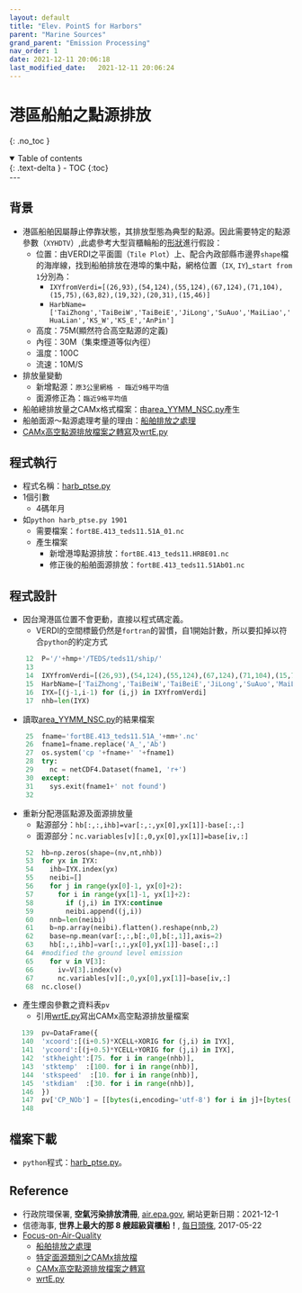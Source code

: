 ```yaml
---
layout: default
title: "Elev. PointS for Harbors"
parent: "Marine Sources"
grand_parent: "Emission Processing"
nav_order: 1
date: 2021-12-11 20:06:18              
last_modified_date:   2021-12-11 20:06:24
---
```


# 港區船舶之點源排放
{: .no_toc }

<details open markdown="block">
  <summary>
    Table of contents
  </summary>
  {: .text-delta }
- TOC
{:toc}
</details>
---

## 背景
- 港區船舶因屬靜止停靠狀態，其排放型態為典型的點源。因此需要特定的點源參數（`XYHDTV`）,此處參考大型貨櫃輪船的[形狀](https://kknews.cc/news/boq3xeo.html)進行假設：
  - 位置：由VERDI之平面圖（`Tile Plot`）上、配合內政部縣市邊界`shape`檔的海岸線，找到船舶排放在港埠的集中點，網格位置（`IX`, `IY`)_`start from 1`分別為：
    - `IXYfromVerdi=[(26,93),(54,124),(55,124),(67,124),(71,104),(15,75),(63,82),(19,32),(20,31),(15,46)]`
    - `HarbName=['TaiZhong','TaiBeiW','TaiBeiE','JiLong','SuAuo','MaiLiao','HuaLian','KS_W','KS_E','AnPin']`
  - 高度：75M(顯然符合高空點源的定義)
  - 內徑：30M（集束煙道等似內徑）
  - 溫度：100C
  - 流速：10M/S
- 排放量變動
  - 新增點源：`原3公里網格 - 臨近9格平均值`
  - 面源修正為：`臨近9格平均值`
- 船舶總排放量之CAMx格式檔案：由[area_YYMM_NSC.py](https://github.com/sinotec2/TEDS_ship/blob/main/area_YYMM_NSC.py)產生
- 船舶面源～點源處理考量的理由：[船舶排放之處理](https://sinotec2.github.io/Focus-on-Air-Quality/EmisProc/ship)
- [CAMx高空點源排放檔案之轉寫](https://sinotec2.github.io/Focus-on-Air-Quality/EmisProc/ptse/wrtE/)及[wrtE.py](https://github.com/sinotec2/TEDS_PTSE/blob/main/wrtE.py)


## 程式執行
- 程式名稱：[harb_ptse.py](https://github.com/sinotec2/TEDS_ship/blob/main/harb_ptse.py)
- 1個引數
  - 4碼年月
- 如`python harb_ptse.py 1901 `
  - 需要檔案：`fortBE.413_teds11.51A_01.nc`
  - 產生檔案
    - 新增港埠點源排放：`fortBE.413_teds11.HRBE01.nc`
    - 修正後的船舶面源排放：`fortBE.413_teds11.51Ab01.nc`

## 程式設計
- 因台灣港區位置不會更動，直接以程式碼定義。
  - VERDI的空間標籤仍然是`fortran`的習慣，自1開始計數，所以要扣掉以符合`python`的約定方式

```python
    12	P='/'+hmp+'/TEDS/teds11/ship/'
    13	
    14	IXYfromVerdi=[(26,93),(54,124),(55,124),(67,124),(71,104),(15,75),(63,82),(19,32),(20,31),(15,46)]
    15	HarbName=['TaiZhong','TaiBeiW','TaiBeiE','JiLong','SuAuo','MaiLiao','HuaLian','KS_W','KS_E','AnPin']
    16	IYX=[(j-1,i-1) for (i,j) in IXYfromVerdi]
    17	nhb=len(IYX)
```
- 讀取[area_YYMM_NSC.py](https://github.com/sinotec2/TEDS_ship/blob/main/area_YYMM_NSC.py)的結果檔案

```python
    25	fname='fortBE.413_teds11.51A_'+mm+'.nc'
    26	fname1=fname.replace('A_','Ab')
    27	os.system('cp '+fname+' '+fname1)
    28	try:
    29	  nc = netCDF4.Dataset(fname1, 'r+')
    30	except:
    31	  sys.exit(fname1+' not found')
    32	
```
- 重新分配港區點源及面源排放量
  - 點源部分：`hb[:,:,ihb]=var[:,:,yx[0],yx[1]]-base[:,:]`
  - 面源部分：`nc.variables[v][:,0,yx[0],yx[1]]=base[iv,:]`
```python
    52	hb=np.zeros(shape=(nv,nt,nhb))
    53	for yx in IYX:
    54	  ihb=IYX.index(yx)
    55	  neibi=[]
    56	  for j in range(yx[0]-1, yx[0]+2):
    57	    for i in range(yx[1]-1, yx[1]+2):
    58	      if (j,i) in IYX:continue
    59	      neibi.append((j,i))
    60	  nnb=len(neibi)
    61	  b=np.array(neibi).flatten().reshape(nnb,2)
    62	  base=np.mean(var[:,:,b[:,0],b[:,1]],axis=2)
    63	  hb[:,:,ihb]=var[:,:,yx[0],yx[1]]-base[:,:]
    64	#modified the ground level emission
    65	  for v in V[3]:
    66	    iv=V[3].index(v)
    67	    nc.variables[v][:,0,yx[0],yx[1]]=base[iv,:]
    68	nc.close()
```
- 產生煙囪參數之資料表`pv`
  - 引用[wrtE.py](https://github.com/sinotec2/TEDS_PTSE/blob/main/wrtE.py)寫出CAMx高空點源排放量檔案

```python
   139	pv=DataFrame({
   140	'xcoord':[(i+0.5)*XCELL+XORIG for (j,i) in IYX],
   141	'ycoord':[(j+0.5)*YCELL+YORIG for (j,i) in IYX],
   142	'stkheight':[75. for i in range(nhb)],
   143	'stktemp'  :[100. for i in range(nhb)],
   144	'stkspeed'  :[10. for i in range(nhb)],
   145	'stkdiam'  :[30. for i in range(nhb)],
   146	})
   147	pv['CP_NOb'] = [[bytes(i,encoding='utf-8') for i in j]+[bytes(' ',encoding='utf-8')]*(8-len(j)) for j in HarbName ]
   148	
```

## 檔案下載
- `python`程式：[harb_ptse.py](https://github.com/sinotec2/TEDS_ship/blob/main/harb_ptse.py)。

## Reference
- 行政院環保署, **空氣污染排放清冊**, [air.epa.gov](https://air.epa.gov.tw/EnvTopics/AirQuality_6.aspx), 網站更新日期：2021-12-1
- 信德海事, **世界上最大的那 8 艘超級貨櫃船！**, [每日頭條](https://kknews.cc/news/boq3xeo.html), 2017-05-22
- [Focus-on-Air-Quality](https://sinotec2.github.io/Focus-on-Air-Quality/)
  - [船舶排放之處理](https://sinotec2.github.io/Focus-on-Air-Quality/EmisProc/ship)
  - [特定面源類別之CAMx排放檔](https://sinotec2.github.io/Focus-on-Air-Quality/EmisProc/ship/area_YYMM_NSC/)
  - [CAMx高空點源排放檔案之轉寫](https://sinotec2.github.io/Focus-on-Air-Quality/EmisProc/ptse/wrtE/)
  - [wrtE.py](https://github.com/sinotec2/TEDS_PTSE/blob/main/wrtE.py)